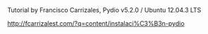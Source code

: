 Tutorial by Francisco Carrizales, Pydio v5.2.0 / Ubuntu 12.04.3 LTS

http://fcarrizalest.com/?q=content/instalaci%C3%B3n-pydio
